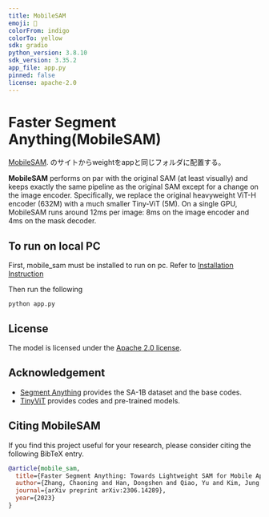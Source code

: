 ```yaml
---
title: MobileSAM
emoji: 🐠
colorFrom: indigo
colorTo: yellow
sdk: gradio
python_version: 3.8.10
sdk_version: 3.35.2
app_file: app.py
pinned: false
license: apache-2.0
---
```


# Faster Segment Anything(MobileSAM)

[MobileSAM](https://github.com/ChaoningZhang/MobileSAM).
のサイトからweightをappと同じフォルダに配置する。  

**MobileSAM** performs on par with the original SAM (at least visually) and keeps exactly the same pipeline as the original SAM except for a change on the image encoder.
Specifically, we replace the original heavyweight ViT-H encoder (632M) with a much smaller Tiny-ViT (5M). On a single GPU, MobileSAM runs around 12ms per image: 8ms on the image encoder and 4ms on the mask decoder. 

## To run on local PC
First, mobile_sam must be installed to run on pc. Refer to [Installation Instruction](https://github.com/dhkim2810/MobileSAM/tree/master#installation)

Then run the following

```
python app.py
```

## License

The model is licensed under the [Apache 2.0 license](LICENSE).


## Acknowledgement

- [Segment Anything](https://segment-anything.com/) provides the SA-1B dataset and the base codes.
- [TinyViT](https://github.com/microsoft/Cream/tree/main/TinyViT) provides codes and pre-trained models.

## Citing MobileSAM

If you find this project useful for your research, please consider citing the following BibTeX entry.

```bibtex
@article{mobile_sam,
  title={Faster Segment Anything: Towards Lightweight SAM for Mobile Applications},
  author={Zhang, Chaoning and Han, Dongshen and Qiao, Yu and Kim, Jung Uk and Bae, Sung Ho and Lee, Seungkyu and Hong, Choong Seon},
  journal={arXiv preprint arXiv:2306.14289},
  year={2023}
}
```
